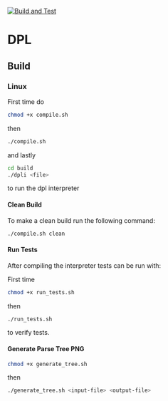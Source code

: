 [![Build and Test](https://github.com/P4-ACMMMRW/dpli/actions/workflows/build_and_test.yml/badge.svg)](https://github.com/P4-ACMMMRW/dpli/actions/workflows/build_and_test.yml)

# DPL
## Build
### Linux
First time do
```bash
chmod +x compile.sh
```
then 
```bash
./compile.sh
```

and lastly
```bash
cd build
./dpli <file>
```
to run the dpl interpreter

#### Clean Build
To make a clean build run the following command:
```bash
./compile.sh clean
```

#### Run Tests
After compiling the interpreter tests can be run with:

First time 
```bash
chmod +x run_tests.sh
```
then
```bash
./run_tests.sh
```
to verify tests.

#### Generate Parse Tree PNG
```bash
chmod +x generate_tree.sh
```
then
```bash
./generate_tree.sh <input-file> <output-file>
```
